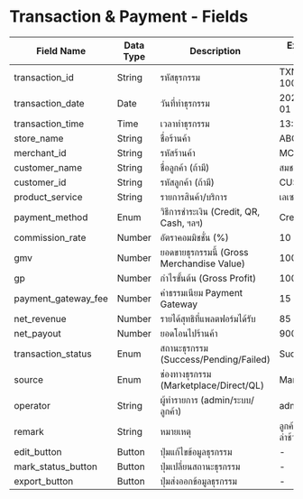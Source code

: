 # Transaction & Payment - Fields

| Field Name           | Data Type | Description                              | Example Value     |
|----------------------|-----------|------------------------------------------|-------------------|
| transaction_id       | String    | รหัสธุรกรรม                              | TXN-10001         |
| transaction_date     | Date      | วันที่ทำธุรกรรม                           | 2024-03-01        |
| transaction_time     | Time      | เวลาทำธุรกรรม                             | 13:45             |
| store_name           | String    | ชื่อร้านค้า                               | ABC Clinic        |
| merchant_id          | String    | รหัสร้านค้า                               | MCH-001           |
| customer_name        | String    | ชื่อลูกค้า (ถ้ามี)                        | สมชาย ใจดี        |
| customer_id          | String    | รหัสลูกค้า (ถ้ามี)                        | CUS-001           |
| product_service      | String    | รายการสินค้า/บริการ                        | เลเซอร์หน้าใส     |
| payment_method       | Enum      | วิธีการชำระเงิน (Credit, QR, Cash, ฯลฯ)   | Credit Card       |
| commission_rate      | Number    | อัตราคอมมิชชั่น (%)                       | 10                |
| gmv                  | Number    | ยอดขายธุรกรรมนี้ (Gross Merchandise Value) | 1000              |
| gp                   | Number    | กำไรขั้นต้น (Gross Profit)                 | 100               |
| payment_gateway_fee  | Number    | ค่าธรรมเนียม Payment Gateway               | 15                |
| net_revenue          | Number    | รายได้สุทธิที่แพลตฟอร์มได้รับ              | 85                |
| net_payout           | Number    | ยอดโอนไปร้านค้า                            | 900               |
| transaction_status   | Enum      | สถานะธุรกรรม (Success/Pending/Failed)      | Success           |
| source               | Enum      | ช่องทางธุรกรรม (Marketplace/Direct/QL)     | Marketplace       |
| operator             | String    | ผู้ทำรายการ (admin/ระบบ/ลูกค้า)            | admin             |
| remark               | String    | หมายเหตุ                                    | ลูกค้าชำระเงินล่าช้า |
| edit_button          | Button    | ปุ่มแก้ไขข้อมูลธุรกรรม                      | -                 |
| mark_status_button   | Button    | ปุ่มเปลี่ยนสถานะธุรกรรม                     | -                 |
| export_button        | Button    | ปุ่มส่งออกข้อมูลธุรกรรม                      | -                 |
